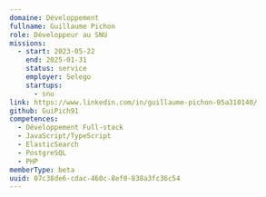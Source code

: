 ```yaml
---
domaine: Développement
fullname: Guillaume Pichon
role: Développeur au SNU
missions:
  - start: 2023-05-22
    end: 2025-01-31
    status: service
    employer: Selego
    startups:
      - snu
link: https://www.linkedin.com/in/guillaume-pichon-05a310140/
github: GuiPich91
competences:
  - Développement Full-stack
  - JavaScript/TypeScript
  - ElasticSearch
  - PostgreSQL
  - PHP
memberType: beta
uuid: 07c38de6-cdac-460c-8ef0-838a3fc36c54
---
```

